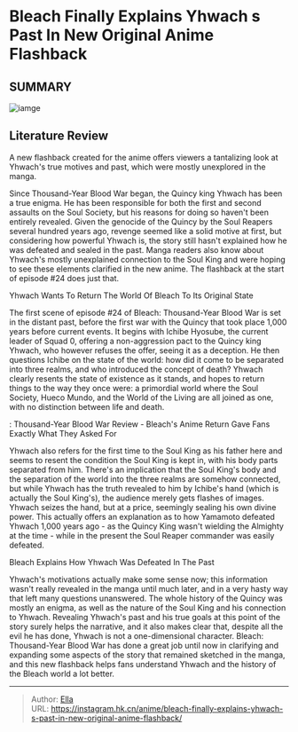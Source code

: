 # Bleach Finally Explains Yhwach s Past In New Original Anime Flashback


## SUMMARY 

![iamge](https://static1.srcdn.com/wordpress/wp-content/uploads/2023/09/bleach-tybw-yhwach-cape.jpg)

## Literature Review

A new flashback created for the anime offers viewers a tantalizing look at Yhwach&#39;s true motives and past, which were mostly unexplored in the manga.





Since Thousand-Year Blood War began, the Quincy king Yhwach has been a true enigma. He has been responsible for both the first and second assaults on the Soul Society, but his reasons for doing so haven&#39;t been entirely revealed. Given the genocide of the Quincy by the Soul Reapers several hundred years ago, revenge seemed like a solid motive at first, but considering how powerful Yhwach is, the story still hasn&#39;t explained how he was defeated and sealed in the past. Manga readers also know about Yhwach&#39;s mostly unexplained connection to the Soul King and were hoping to see these elements clarified in the new anime. The flashback at the start of episode #24 does just that.





 Yhwach Wants To Return The World Of Bleach To Its Original State 
          

The first scene of episode #24 of Bleach: Thousand-Year Blood War is set in the distant past, before the first war with the Quincy that took place 1,000 years before current events. It begins with Ichibe Hyosube, the current leader of Squad 0, offering a non-aggression pact to the Quincy king Yhwach, who however refuses the offer, seeing it as a deception. He then questions Ichibe on the state of the world: how did it come to be separated into three realms, and who introduced the concept of death? Yhwach clearly resents the state of existence as it stands, and hopes to return things to the way they once were: a primordial world where the Soul Society, Hueco Mundo, and the World of the Living are all joined as one, with no distinction between life and death.




 : Thousand-Year Blood War Review - Bleach&#39;s Anime Return Gave Fans Exactly What They Asked For

Yhwach also refers for the first time to the Soul King as his father here and seems to resent the condition the Soul King is kept in, with his body parts separated from him. There&#39;s an implication that the Soul King&#39;s body and the separation of the world into the three realms are somehow connected, but while Yhwach has the truth revealed to him by Ichibe&#39;s hand (which is actually the Soul King&#39;s), the audience merely gets flashes of images. Yhwach seizes the hand, but at a price, seemingly sealing his own divine power. This actually offers an explanation as to how Yamamoto defeated Yhwach 1,000 years ago - as the Quincy King wasn&#39;t wielding the Almighty at the time - while in the present the Soul Reaper commander was easily defeated.



 Bleach Explains How Yhwach Was Defeated In The Past 
          




Yhwach&#39;s motivations actually make some sense now; this information wasn&#39;t really revealed in the manga until much later, and in a very hasty way that left many questions unanswered. The whole history of the Quincy was mostly an enigma, as well as the nature of the Soul King and his connection to Yhwach. Revealing Yhwach&#39;s past and his true goals at this point of the story surely helps the narrative, and it also makes clear that, despite all the evil he has done, Yhwach is not a one-dimensional character. Bleach: Thousand-Year Blood War has done a great job until now in clarifying and expanding some aspects of the story that remained sketched in the manga, and this new flashback helps fans understand Yhwach and the history of the Bleach world a lot better.



---

> Author: [Ella](https://instagram.hk.cn/)  
> URL: https://instagram.hk.cn/anime/bleach-finally-explains-yhwach-s-past-in-new-original-anime-flashback/  

